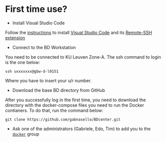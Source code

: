 # First time use?

* Install Visual Studio Code

Follow the [instructions](https://code.visualstudio.com/docs/remote/ssh) to install [Visual Studio Code](https://code.visualstudio.com/) and its [Remote-SSH extension](https://marketplace.visualstudio.com/items?itemName=ms-vscode-remote.remote-ssh)

* Connect to the BD Workstation

You need to be connected to KU Leuven Zone-A. The ssh command to login is the one below:

`ssh uxxxxxxx@gbw-d-l0151`

Where you have to insert your u/r number.

* Download the base BD directory from GitHub

After you successfully log in the first time, you need to download the directory with the docker-compose files you need to run the Docker contianers. To do that, run the command below:

`git clone https://github.com/gabnasello/BDcenter.git`

* Ask one of the administrators (Gabriele, Edo, Tim) to add you to the [`docker`](notes-for-admins/add\_user.md) group
